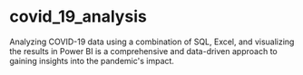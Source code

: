 # covid_19_analysis

Analyzing COVID-19 data using a combination of SQL, Excel, and visualizing the results in Power BI is a comprehensive and data-driven approach to gaining insights into the pandemic's impact.
